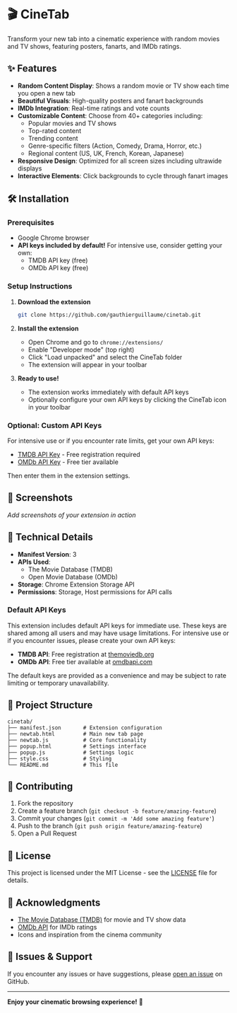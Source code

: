 # 🎬 CineTab

Transform your new tab into a cinematic experience with random movies and TV shows, featuring posters, fanarts, and IMDb ratings.

## ✨ Features

-   **Random Content Display**: Shows a random movie or TV show each time you open a new tab
-   **Beautiful Visuals**: High-quality posters and fanart backgrounds
-   **IMDb Integration**: Real-time ratings and vote counts
-   **Customizable Content**: Choose from 40+ categories including:
    -   Popular movies and TV shows
    -   Top-rated content
    -   Trending content
    -   Genre-specific filters (Action, Comedy, Drama, Horror, etc.)
    -   Regional content (US, UK, French, Korean, Japanese)
-   **Responsive Design**: Optimized for all screen sizes including ultrawide displays
-   **Interactive Elements**: Click backgrounds to cycle through fanart images

## 🛠️ Installation

### Prerequisites

-   Google Chrome browser
-   **API keys included by default!** For intensive use, consider getting your own:
    -   TMDB API key (free)
    -   OMDb API key (free)

### Setup Instructions

1. **Download the extension**

    ```bash
    git clone https://github.com/gauthierguillaume/cinetab.git
    ```

2. **Install the extension**

    - Open Chrome and go to `chrome://extensions/`
    - Enable "Developer mode" (top right)
    - Click "Load unpacked" and select the CineTab folder
    - The extension will appear in your toolbar

3. **Ready to use!**
    - The extension works immediately with default API keys
    - Optionally configure your own API keys by clicking the CineTab icon in your toolbar

### Optional: Custom API Keys

For intensive use or if you encounter rate limits, get your own API keys:

-   [TMDB API Key](https://www.themoviedb.org/settings/api) - Free registration required
-   [OMDb API Key](http://www.omdbapi.com/apikey.aspx) - Free tier available

Then enter them in the extension settings.

## 🎨 Screenshots

_Add screenshots of your extension in action_

## 🔧 Technical Details

-   **Manifest Version**: 3
-   **APIs Used**:
    -   The Movie Database (TMDB)
    -   Open Movie Database (OMDb)
-   **Storage**: Chrome Extension Storage API
-   **Permissions**: Storage, Host permissions for API calls

### Default API Keys

This extension includes default API keys for immediate use. These keys are shared among all users and may have usage limitations. For intensive use or if you encounter issues, please create your own API keys:

-   **TMDB API**: Free registration at [themoviedb.org](https://www.themoviedb.org/settings/api)
-   **OMDb API**: Free tier available at [omdbapi.com](http://www.omdbapi.com/apikey.aspx)

The default keys are provided as a convenience and may be subject to rate limiting or temporary unavailability.

## 📁 Project Structure

```
cinetab/
├── manifest.json       # Extension configuration
├── newtab.html         # Main new tab page
├── newtab.js           # Core functionality
├── popup.html          # Settings interface
├── popup.js            # Settings logic
├── style.css           # Styling
└── README.md           # This file
```

## 🤝 Contributing

1. Fork the repository
2. Create a feature branch (`git checkout -b feature/amazing-feature`)
3. Commit your changes (`git commit -m 'Add some amazing feature'`)
4. Push to the branch (`git push origin feature/amazing-feature`)
5. Open a Pull Request

## 📝 License

This project is licensed under the MIT License - see the [LICENSE](LICENSE) file for details.

## 🙏 Acknowledgments

-   [The Movie Database (TMDB)](https://www.themoviedb.org/) for movie and TV show data
-   [OMDb API](http://www.omdbapi.com/) for IMDb ratings
-   Icons and inspiration from the cinema community

## 🐛 Issues & Support

If you encounter any issues or have suggestions, please [open an issue](https://github.com/gauthierguillaume/cinetab/issues) on GitHub.

---

**Enjoy your cinematic browsing experience!** 🍿
